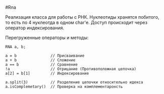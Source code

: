 #Rna

Реализация класса для работы с РНК. Нуклеотиды хранятся побитого,
то есть по 4 нуклеотда в одном char'e. Доступ происходит через 
оператор индексирования. 

Перегруженные операторы и методы:

```
RNA a, b;

a = b               // Присваивание
a + b               // Сложение
a == b              // Сравнение
!a                  // Отрицание (Противоположная цепочка)
a[2] = b[1]         // Индексирование

a.split(3)          // Разделение цепочки относительно идекса
a.isComplemetary()  // Проверка на комплементаронсть
```